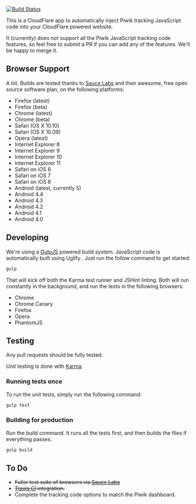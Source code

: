 [![Build Status](https://travis-ci.org/BitolaCo/piwik-cloudflare.svg?branch=master)](https://travis-ci.org/BitolaCo/piwik-cloudflare)

This is a CloudFlare app to automatically inject Piwik tracking JavaScript
code into your CloudFlare powered website.

It (currently) does not support all the Piwik JavaScript tracking code
features, so feel free to submit a PR if you can add any of the features.
We'll be happy to merge it.

## Browser Support

A lot. Builds are tested thanks to [Sauce Labs](https://saucelabs.com/opensauce)
and their awesome, free open source software plan, on the 
following platforms:

- Firefox (latest)
- Firefox (beta)
- Chrome (latest)
- Chrome (beta)
- Safari (OS X 10.10)
- Safari (OS X 10.09)
- Opera (latest)
- Internet Explorer 8
- Internet Explorer 9
- Internet Explorer 10
- Internet Explorer 11
- Safari on iOS 6
- Safari on iOS 7
- Safari on iOS 8
- Android (latest, currently 5)
- Android 4.4
- Android 4.3
- Android 4.2
- Android 4.1
- Android 4.0


## Developing

We're using a [GulpJS](http://gulpjs.com) powered build system. JavaScript code is 
automatically built using Uglify . Just run 
the follow command to get started:

```bash
gulp
```

That will kick off both the Karma test runner and JSHint linting.
Both will run constantly in the background, and run the tests
in the following browsers:

- Chrome
- Chrome Canary
- Firefox
- Opera
- PhantomJS

## Testing

Any pull requests should be fully tested.

Unit testing is done with [Karma](https://karma-runner.github.io/).


### Running tests once

To run the unit tests, simply run the following command:

```bash
gulp test
```

### Building for production

Run the build command. It runs all the tests first, and
then builds the files if everything passes.

```bash
gulp build
```

## To Do

- ~~Fuller test suite of browsers via [Sauce Labs](https://saucelabs.com/opensauce)~~
- ~~[Travis CI](https://travis-ci.org) integration.~~
- Complete the tracking code options to match the Piwik dashboard.